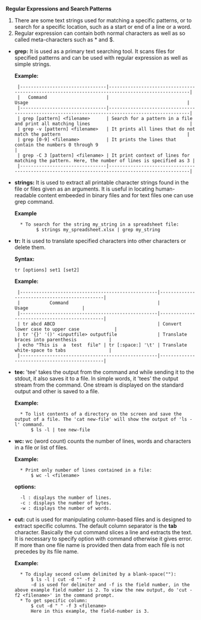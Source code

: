 **Regular Expressions and Search Patterns**

1. There are some text strings used for matching a specific patterns, or to search for a specific location, such as a start or end of a line or a word.
2. Regular expression can contain both normal characters as well as so called meta-characters such as * and $.


    
* **grep:**
      It is used as a primary text searching tool. It scans files for specified patterns and can be used with regular expression as well as simple strings.
      
     **Example:**

       |--------------------------------|-------------------------------------------------------------------------------------------------|
       |   Command                      |                                 Usage                                                           |
       |--------------------------------|-------------------------------------------------------------------------------------------------|
       | grep [pattern] <filename>      | Search for a pattern in a file and print all matching lines                                     |
       | grep -v [pattern] <filename>   | It prints all lines that do not match the pattern                                               |
       | grep [0-9] <filename>          | It prints the lines that contain the numbers 0 through 9                                        |
       | grep -C 3 [pattern] <filename> | It print context of lines for matching the pattern. Here, the number of lines is specified as 3 |
       |--------------------------------|-------------------------------------------------------------------------------------------------|
          
* **strings:** 
        It is used to extract all printable character strings found in the file or files given as an arguments. It is useful in locating human-readable content embeeded in binary files and for text files one can use grep command.
        
     **Example**
        
        * To search for the string my_string in a spreadsheet file:
              $ strings my_spreadsheet.xlsx | grep my_string
    
* **tr:**
        It is used to translate specified characters into other characters or delete them.
        
     **Syntax:**
            
      tr [options] set1 [set2]
            
     **Example:**

       |---------------------------------------------------|----------------------------------------------|
       |           Command                                 |                     Usage                    |                                                  
       |---------------------------------------------------|----------------------------------------------|
       | tr abcd ABCD                                      | Convert lower case to upper case             |
       | tr '{}' '()' <inputfile> outputfile               | Translate braces into parenthesis            |
       | echo "This is  a  test  file" | tr [:space:] '\t' | Translate white-space to tabs                |
       |---------------------------------------------------|----------------------------------------------|
          
* **tee:**
        'tee' takes the output from the command and while sending it to the stdout, it also saves it to a file. In simple words, it 'tees' the output stream from the command. One stream is displayed on the standard output and other is saved to a file. 
        
     **Example:**
        
        * To list contents of a directory on the screen and save the output of a file. The 'cat new-file' will show the output of 'ls -l' command.
            $ ls -l | tee new-file

* **wc:**
        wc (word count) counts the number of lines, words and characters in a file or list of files.
        
     **Example:**
     
        * Print only number of lines contained in a file:
            $ wc -l <filename>
       
     **options:**
        
        -l : displays the number of lines.
        -c : displays the number of bytes.
        -w : displays the number of words.

* **cut:**
        cut is used for manipulating column-based files and is designed to extract specific columns. The default column separator is the **tab** character. Basically the cut command slices a line and extracts the text. It is necessary to specify option with command otherwise it gives error. If more than one file name is provided then data from each file is not precedes by its file name.
        
     **Example:**
        
        * To display second column delimited by a blank-space(""):
            $ ls -l | cut -d "" -f 2  
            -d is used for delimiter and -f is the field number, in the above example field number is 2. To view the new output, do 'cut -f2 <filename>' in the command prompt.
        * To get specific column:
            $ cut -d " " -f 3 <filename>
            Here in this example, the field-number is 3.
          
